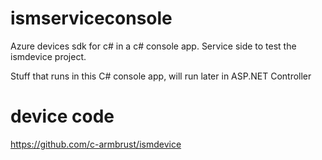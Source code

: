 # ismserviceconsole
Azure devices sdk for c# in a c# console app. Service side to test the ismdevice project.

Stuff that runs in this C# console app, will run later in ASP.NET Controller

# device code
https://github.com/c-armbrust/ismdevice
